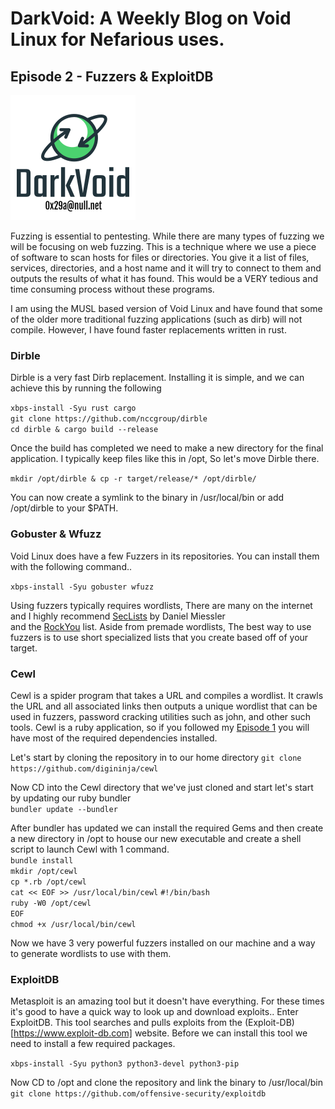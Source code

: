 # DarkVoid: A Weekly Blog on Void Linux for Nefarious uses.
## Episode 2 - Fuzzers & ExploitDB
![](https://github.com/0x29aNull/DarkVoid/blob/main/DVLogo.png?raw=true)

Fuzzing is essential to pentesting. While there are many types of fuzzing
we will be focusing on web fuzzing. This is a technique where we use a piece
of software to scan hosts for files or directories. You give it a list of
files, services, directories, and a host name and it will try to connect to
them and outputs the results of what it has found. This would be a VERY tedious
and time consuming process without these programs.

I am using the MUSL based version of Void Linux and have found that some of the
older more traditional fuzzing applications (such as dirb) will not compile.
However, I have found faster replacements written in rust.

### Dirble

Dirble is a very fast Dirb replacement. Installing it is simple, and we
can achieve this by running the following

``` xbps-install -Syu rust cargo ``` \
``` git clone https://github.com/nccgroup/dirble ``` \
``` cd dirble & cargo build --release ```

Once the build has completed we need to make a new directory for the final
application. I typically keep files like this in /opt, So let's move Dirble there.

``` mkdir /opt/dirble & cp -r target/release/* /opt/dirble/ ```

You can now create a symlink to the binary in /usr/local/bin or add /opt/dirble to your $PATH.

### Gobuster & Wfuzz

Void Linux does have a few Fuzzers in its repositories. You can install them
with the following command..

``` xbps-install -Syu gobuster wfuzz ```

Using fuzzers typically requires wordlists, There are many on the internet
and I highly recommend [SecLists](https://github.com/danielmiessler/SecLists) by Daniel Miessler\
and the [RockYou](https://github.com/brannondorsey/naive-hashcat/releases/download/data/rockyou.txt) list.
Aside from premade wordlists, The best way to use fuzzers is to use short specialized lists that
you create based off of your target.

### Cewl
Cewl is a spider program that takes a URL and compiles a wordlist. It crawls the URL and all associated
links then outputs a unique wordlist that can be used in fuzzers, password cracking utilities such as john,
and other such tools. Cewl is a ruby application, so if you followed my [Episode 1](https://github.com/0x29aNull/DarkVoid/blob/main/DV-Episode1.md) you will have most of the required dependencies installed.

Let's start by cloning the repository in to our home directory
``` git clone https://github.com/digininja/cewl ```

Now CD into the Cewl directory that we've just cloned and start let's start by updating our ruby bundler \
``` bundler update --bundler ```

After bundler has updated we can install the required Gems and then create a new directory in /opt to
house our new executable and create a shell script to launch Cewl with 1 command.\
``` bundle install ``` \
``` mkdir /opt/cewl ``` \
``` cp *.rb /opt/cewl ``` \
``` cat << EOF >> /usr/local/bin/cewl ```
``` #!/bin/bash ``` \
``` ruby -W0 /opt/cewl ``` \
``` EOF ``` \
``` chmod +x /usr/local/bin/cewl ```

Now we have 3 very powerful fuzzers installed on our machine and a way to generate wordlists to use with them.

### ExploitDB
Metasploit is an amazing tool but it doesn't have everything. For these times it's good to have a quick way to look up and download exploits.. Enter ExploitDB. This tool searches and pulls exploits from the (Exploit-DB)[https://www.exploit-db.com] website. Before we can install this tool we need to install a few required packages.

``` xbps-install -Syu python3 python3-devel python3-pip ```

Now CD to /opt and clone the repository and link the binary to /usr/local/bin \
``` git clone https://github.com/offensive-security/exploitdb ```
``` ln -s /opt/exploitdb/searchsploit
